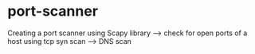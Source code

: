 # port-scanner
Creating a port scanner using Scapy library 
--> check for open ports of a host using tcp syn scan 
--> DNS scan
